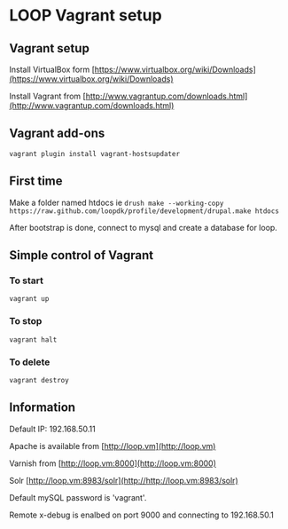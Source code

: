 # LOOP Vagrant setup

## Vagrant setup
Install VirtualBox form [https://www.virtualbox.org/wiki/Downloads](https://www.virtualbox.org/wiki/Downloads)

Install Vagrant from [http://www.vagrantup.com/downloads.html](http://www.vagrantup.com/downloads.html)

## Vagrant add-ons
`vagrant plugin install vagrant-hostsupdater`

## First time
Make a folder named htdocs
ie `drush make --working-copy https://raw.github.com/loopdk/profile/development/drupal.make htdocs`

After bootstrap is done, connect to mysql and create a database for loop.

## Simple control of Vagrant
### To start
`vagrant up`

### To stop
`vagrant halt`

### To delete
`vagrant destroy`

## Information
Default IP: 192.168.50.11

Apache is available from [http://loop.vm](http://loop.vm)

Varnish from [http://loop.vm:8000](http://loop.vm:8000)

Solr [http://loop.vm:8983/solr](http://http://loop.vm:8983/solr)

Default mySQL password is 'vagrant'.

Remote x-debug is enalbed on port 9000 and connecting to 192.168.50.1
